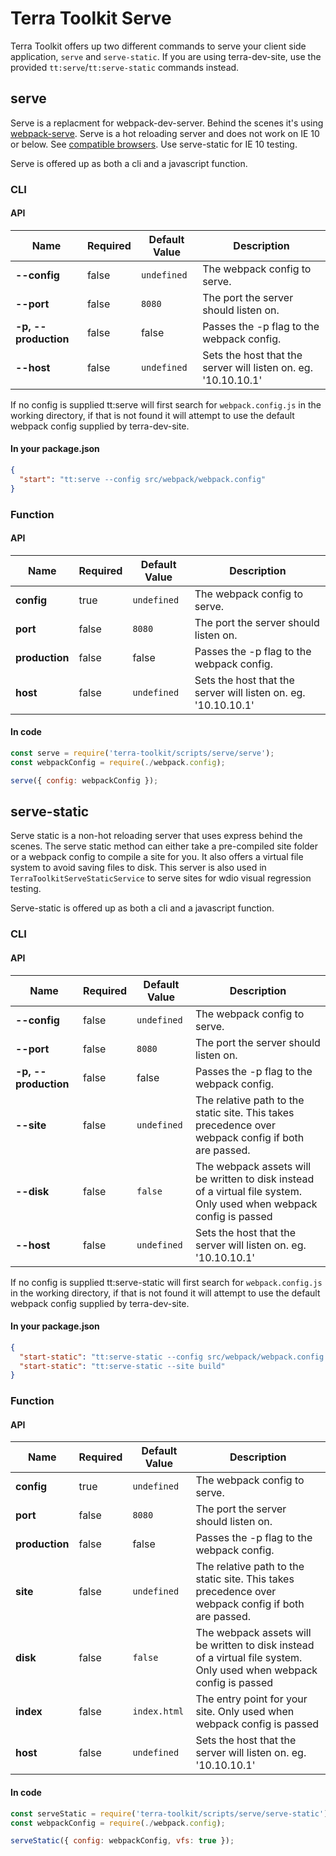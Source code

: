 # Terra Toolkit Serve

Terra Toolkit offers up two different commands to serve your client side application, `serve` and `serve-static`.
If you are using terra-dev-site, use the provided `tt:serve`/`tt:serve-static` commands instead.

## serve
Serve is a replacment for webpack-dev-server. Behind the scenes it's using [webpack-serve](https://github.com/webpack-contrib/webpack-serve).
Serve is a hot reloading server and does not work on IE 10 or below. See [compatible browsers](https://caniuse.com/#feat=websockets). Use serve-static for IE 10 testing.

Serve is offered up as both a cli and a javascript function.

### CLI
#### API
| Name  | Required | Default Value | Description |
| ------------- | ------------- | ------------- | ------------- |
| **--config**  | false | `undefined` | The webpack config to serve. |
| **--port**  | false | `8080` | The port the server should listen on. |
| **-p, --production** | false | false | Passes the -p flag to the webpack config. |
| **--host** | false |`undefined` | Sets the host that the server will listen on. eg. '10.10.10.1' |

If no config is supplied tt:serve will first search for `webpack.config.js` in the working directory, if that is not found it will attempt to use the default webpack config supplied by terra-dev-site.

#### In your package.json
```JSON
{
  "start": "tt:serve --config src/webpack/webpack.config"
}
```
### Function
#### API
| Name  | Required | Default Value | Description |
| ------------- | ------------- | ------------- | ------------- |
| **config**  | true | `undefined` | The webpack config to serve. |
| **port**  | false | `8080` | The port the server should listen on. |
| **production** | false | false | Passes the -p flag to the webpack config. |
| **host** | false |`undefined` | Sets the host that the server will listen on. eg. '10.10.10.1' |
#### In code
```javascript
const serve = require('terra-toolkit/scripts/serve/serve');
const webpackConfig = require(./webpack.config);

serve({ config: webpackConfig });
```

## serve-static
Serve static is a non-hot reloading server that uses express behind the scenes. The serve static method can either take a pre-compiled site folder or a webpack config to compile a site for you. It also offers a virtual file system to avoid saving files to disk. This server is also used in `TerraToolkitServeStaticService` to serve sites for wdio visual regression testing.

Serve-static is offered up as both a cli and a javascript function.

### CLI
#### API
| Name  | Required | Default Value | Description |
| ------------- | ------------- | ------------- | ------------- |
| **--config**  | false | `undefined` | The webpack config to serve. |
| **--port**  | false | `8080` | The port the server should listen on. |
| **-p, --production** | false | false | Passes the -p flag to the webpack config. |
| **--site** | false | `undefined` | The relative path to the static site. This takes precedence over webpack config if both are passed.|
| **--disk** | false | `false` | The webpack assets will be written to disk instead of a virtual file system. Only used when webpack config is passed |
| **--host** | false |`undefined` | Sets the host that the server will listen on. eg. '10.10.10.1' |

If no config is supplied tt:serve-static will first search for `webpack.config.js` in the working directory, if that is not found it will attempt to use the default webpack config supplied by terra-dev-site.

#### In your package.json
```JSON
{
  "start-static": "tt:serve-static --config src/webpack/webpack.config --vfs",
  "start-static": "tt:serve-static --site build"
}
```
### Function
#### API
| Name  | Required | Default Value | Description |
| ------------- | ------------- | ------------- | ------------- |
| **config**  | true | `undefined` | The webpack config to serve. |
| **port**  | false | `8080` | The port the server should listen on. |
| **production** | false | false | Passes the -p flag to the webpack config. |
| **site** | false | `undefined` | The relative path to the static site. This takes precedence over webpack config if both are passed.|
| **disk** | false | `false` | The webpack assets will be written to disk instead of a virtual file system. Only used when webpack config is passed |
| **index** | false | `index.html` | The entry point for your site. Only used when webpack config is passed|
| **host** | false |`undefined` | Sets the host that the server will listen on. eg. '10.10.10.1' |

#### In code
```javascript
const serveStatic = require('terra-toolkit/scripts/serve/serve-static');
const webpackConfig = require(./webpack.config);

serveStatic({ config: webpackConfig, vfs: true });
```
